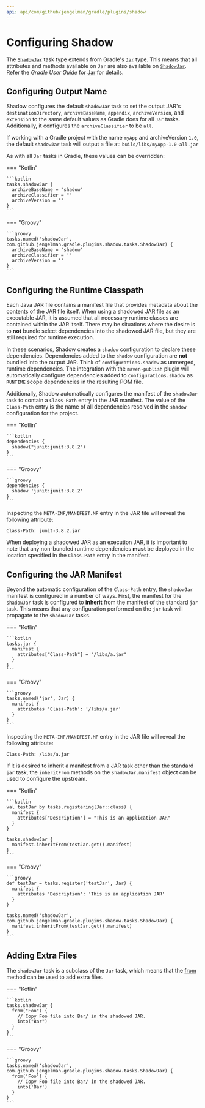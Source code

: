 ```yaml
---
api: api/com/github/jengelman/gradle/plugins/shadow
---
```


# Configuring Shadow

The [`ShadowJar`](https://gradleup.com/shadow/api/shadow/com.github.jengelman.gradle.plugins.shadow.tasks/-shadow-jar/index.html) task type extends from Gradle's
[`Jar`](https://docs.gradle.org/current/dsl/org.gradle.api.tasks.bundling.Jar.html) type.
This means that all attributes and methods available on `Jar` are also available on
[`ShadowJar`](https://gradleup.com/shadow/api/shadow/com.github.jengelman.gradle.plugins.shadow.tasks/-shadow-jar/index.html).
Refer the _Gradle User Guide_ for [Jar](https://docs.gradle.org/current/dsl/org.gradle.api.tasks.bundling.Jar.html) for
details.

## Configuring Output Name

Shadow configures the default `shadowJar` task to set the output JAR's `destinationDirectory`, `archiveBaseName`, `appendix`,
`archiveVersion`, and `extension` to the same default values as Gradle does for all `Jar` tasks.
Additionally, it configures the `archiveClassifier` to be `all`.

If working with a Gradle project with the name `myApp` and archiveVersion `1.0`, the default `shadowJar` task will output a
file at: `build/libs/myApp-1.0-all.jar`

As with all `Jar` tasks in Gradle, these values can be overridden:

=== "Kotlin"

    ```kotlin
    tasks.shadowJar {
      archiveBaseName = "shadow"
      archiveClassifier = ""
      archiveVersion = ""
    }
    ```

=== "Groovy"

    ```groovy
    tasks.named('shadowJar', com.github.jengelman.gradle.plugins.shadow.tasks.ShadowJar) {
      archiveBaseName = 'shadow'
      archiveClassifier = ''
      archiveVersion = ''
    }
    ```

## Configuring the Runtime Classpath

Each Java JAR file contains a manifest file that provides metadata about the contents of the JAR file itself.
When using a shadowed JAR file as an executable JAR, it is assumed that all necessary runtime classes are contained
within the JAR itself.
There may be situations where the desire is to **not** bundle select dependencies into the shadowed JAR file, but
they are still required for runtime execution.

In these scenarios, Shadow creates a `shadow` configuration to declare these dependencies.
Dependencies added to the `shadow` configuration are **not** bundled into the output JAR.
Think of `configurations.shadow` as unmerged, runtime dependencies.
The integration with the `maven-publish` plugin will automatically configure dependencies added
to `configurations.shadow` as `RUNTIME` scope dependencies in the resulting POM file.

Additionally, Shadow automatically configures the manifest of the `shadowJar` task to contain a `Class-Path` entry
in the JAR manifest.
The value of the `Class-Path` entry is the name of all dependencies resolved in the `shadow` configuration
for the project.

=== "Kotlin"

    ```kotlin
    dependencies {
      shadow("junit:junit:3.8.2")
    }
    ```

=== "Groovy"

    ```groovy
    dependencies {
      shadow 'junit:junit:3.8.2'
    }
    ```

Inspecting the `META-INF/MANIFEST.MF` entry in the JAR file will reveal the following attribute:

```property
Class-Path: junit-3.8.2.jar
```

When deploying a shadowed JAR as an execution JAR, it is important to note that any non-bundled runtime dependencies
**must** be deployed in the location specified in the `Class-Path` entry in the manifest.

## Configuring the JAR Manifest

Beyond the automatic configuration of the `Class-Path` entry, the `shadowJar` manifest is configured in a number of ways.
First, the manifest for the `shadowJar` task is configured to __inherit__ from the manifest of the standard `jar` task.
This means that any configuration performed on the `jar` task will propagate to the `shadowJar` tasks.

=== "Kotlin"

    ```kotlin
    tasks.jar {
      manifest {
        attributes["Class-Path"] = "/libs/a.jar"
      }
    }
    ```

=== "Groovy"

    ```groovy
    tasks.named('jar', Jar) {
      manifest {
        attributes 'Class-Path': '/libs/a.jar'
      }
    }
    ```

Inspecting the `META-INF/MANIFEST.MF` entry in the JAR file will reveal the following attribute:

```property
Class-Path: /libs/a.jar
```

If it is desired to inherit a manifest from a JAR task other than the standard `jar` task, the `inheritFrom` methods
on the `shadowJar.manifest` object can be used to configure the upstream.

=== "Kotlin"

    ```kotlin
    val testJar by tasks.registering(Jar::class) {
      manifest {
        attributes["Description"] = "This is an application JAR"
      }
    }

    tasks.shadowJar {
      manifest.inheritFrom(testJar.get().manifest)
    }
    ```

=== "Groovy"

    ```groovy
    def testJar = tasks.register('testJar', Jar) {
      manifest {
        attributes 'Description': 'This is an application JAR'
      }
    }

    tasks.named('shadowJar', com.github.jengelman.gradle.plugins.shadow.tasks.ShadowJar) {
      manifest.inheritFrom(testJar.get().manifest)
    }
    ```

## Adding Extra Files

The `shadowJar` task is a subclass of the `Jar` task, which means that the 
[from](https://docs.gradle.org/current/dsl/org.gradle.jvm.tasks.Jar.html#org.gradle.jvm.tasks.Jar:from(java.lang.Object,%20groovy.lang.Closure)) 
method can be used to add extra files.

=== "Kotlin"

    ```kotlin
    tasks.shadowJar {
      from("Foo") {
        // Copy Foo file into Bar/ in the shadowed JAR.
        into("Bar")
      }
    }
    ```

=== "Groovy"

    ```groovy
    tasks.named('shadowJar', com.github.jengelman.gradle.plugins.shadow.tasks.ShadowJar) {
      from('Foo') {
        // Copy Foo file into Bar/ in the shadowed JAR.
        into('Bar')
      }
    }
    ```
